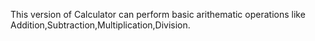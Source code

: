 This version of  Calculator can perform basic arithematic operations like Addition,Subtraction,Multiplication,Division. 
